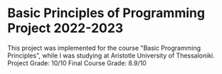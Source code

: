 # Basic Principles of Programming Project 2022-2023
This project was implemented for the course "Basic Programming Principles", while I was studying at Aristotle University of Thessaloniki.
Project Grade: 10/10
Final Course Grade: 8.9/10
